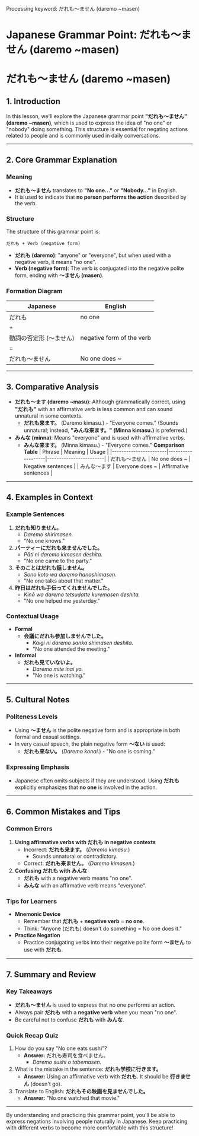 Processing keyword: だれも～ません (daremo ~masen)
# Japanese Grammar Point: だれも～ません (daremo ~masen)
# だれも～ません (daremo ~masen)
## 1. Introduction
In this lesson, we'll explore the Japanese grammar point **"だれも～ません" (daremo ~masen)**, which is used to express the idea of "no one" or "nobody" doing something. This structure is essential for negating actions related to people and is commonly used in daily conversations.

---
## 2. Core Grammar Explanation
### Meaning
- **だれも～ません** translates to **"No one..."** or **"Nobody..."** in English.
- It is used to indicate that **no person performs the action** described by the verb.
### Structure
The structure of this grammar point is:
```plaintext
だれも + Verb (negative form)
```
- **だれも (daremo)**: "anyone" or "everyone", but when used with a negative verb, it means "no one".
- **Verb (negative form)**: The verb is conjugated into the negative polite form, ending with **～ません (masen)**.
### Formation Diagram
| Japanese             | English                      |
|----------------------|------------------------------|
| だれも                | no one                        |
| +                    |                              |
| 動詞の否定形 (～ません) | negative form of the verb     |
| =                    |                              |
| だれも～ません          | No one does ~                |
---
## 3. Comparative Analysis
- **だれも～ます (daremo ~masu)**: Although grammatically correct, using **"だれも"** with an affirmative verb is less common and can sound unnatural in some contexts.
  - **だれも来ます。** (Daremo kimasu.) - "Everyone comes." (Sounds unnatural; instead, **"みんな来ます。" (Minna kimasu.)** is preferred.)
- **みんな (minna)**: Means "everyone" and is used with affirmative verbs.
  - **みんな来ます。** (Minna kimasu.) - "Everyone comes."
**Comparison Table**
| Phrase                | Meaning           | Usage                  |
|-----------------------|-------------------|------------------------|
| だれも～ません          | No one does ~     | Negative sentences     |
| みんな～ます            | Everyone does ~   | Affirmative sentences  |
---
## 4. Examples in Context
### Example Sentences
1. **だれも知りません。**
   - *Daremo shirimasen.*
   - "No one knows."
2. **パーティーにだれも来ませんでした。**
   - *Pāti ni daremo kimasen deshita.*
   - "No one came to the party."
3. **そのことはだれも話しません。**
   - *Sono koto wa daremo hanashimasen.*
   - "No one talks about that matter."
4. **昨日はだれも手伝ってくれませんでした。**
   - *Kinō wa daremo tetsudatte kuremasen deshita.*
   - "No one helped me yesterday."
### Contextual Usage
- **Formal**
  - **会議にだれも参加しませんでした。**
    - *Kaigi ni daremo sanka shimasen deshita.*
    - "No one attended the meeting."
- **Informal**
  - **だれも見ていないよ。**
    - *Daremo mite inai yo.*
    - "No one is watching."
---
## 5. Cultural Notes
### Politeness Levels
- Using **～ません** is the polite negative form and is appropriate in both formal and casual settings.
- In very casual speech, the plain negative form **～ない** is used:
  - **だれも来ない。** (*Daremo konai.*) - "No one is coming."
### Expressing Emphasis
- Japanese often omits subjects if they are understood. Using **だれも** explicitly emphasizes that **no one** is involved in the action.
---
## 6. Common Mistakes and Tips
### Common Errors
1. **Using affirmative verbs with だれも in negative contexts**
   - Incorrect: **だれも来ます。** (*Daremo kimasu.*)
     - Sounds unnatural or contradictory.
   - Correct: **だれも来ません。** (*Daremo kimasen.*)
2. **Confusing だれも with みんな**
   - **だれも** with a negative verb means "no one".
   - **みんな** with an affirmative verb means "everyone".
### Tips for Learners
- **Mnemonic Device**
  - Remember that **だれも** + **negative verb** = **no one**.
  - Think: "Anyone (だれも) doesn't do something = No one does it."
- **Practice Negation**
  - Practice conjugating verbs into their negative polite form **～ません** to use with **だれも**.
---
## 7. Summary and Review
### Key Takeaways
- **だれも～ません** is used to express that no one performs an action.
- Always pair **だれも** with a **negative verb** when you mean "no one".
- Be careful not to confuse **だれも** with **みんな**.
### Quick Recap Quiz
1. How do you say "No one eats sushi"?
   - **Answer:** だれも寿司を食べません。
     - *Daremo sushi o tabemasen.*
2. What is the mistake in the sentence: **だれも学校に行きます。**
   - **Answer:** Using an affirmative verb with **だれも**. It should be **行きません** (doesn't go).
3. Translate to English: **だれもその映画を見ませんでした。**
   - **Answer:** "No one watched that movie."
---
By understanding and practicing this grammar point, you'll be able to express negations involving people naturally in Japanese. Keep practicing with different verbs to become more comfortable with this structure!

